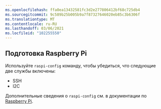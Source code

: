 ```yaml
---
ms.openlocfilehash: ffa0ea13432581fc3d2e277806412bf68c725db4
ms.sourcegitcommit: 9c589b25b005b9a7f87327646020eb85c3b6306f
ms.translationtype: MT
ms.contentlocale: ru-RU
ms.lasthandoff: 03/06/2021
ms.locfileid: "102255550"
---
```

## <a name="prepare-the-raspberry-pi"></a>Подготовка Raspberry Pi

Используйте `raspi-config` команду, чтобы убедиться, что следующие две службы включены:

- SSH
- I2C

Дополнительные сведения о `raspi-config` см. в документации по [Raspberry Pi](https://www.raspberrypi.org/documentation/configuration/raspi-config.md).
